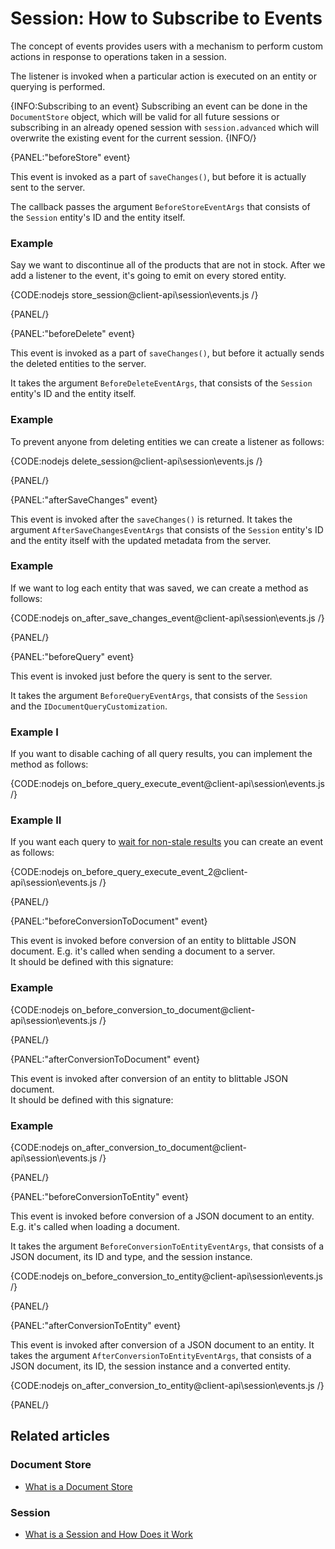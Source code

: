 # Session: How to Subscribe to Events

The concept of events provides users with a mechanism to perform custom actions in response to operations taken in a session. 

The listener is invoked when a particular action is executed on an entity or querying is performed.

{INFO:Subscribing to an event}
Subscribing an event can be done in the `DocumentStore` object, which will be valid for all future sessions or subscribing in an already opened session with `session.advanced` which will overwrite the existing event for the current session. 
{INFO/}

{PANEL:"beforeStore" event}

This event is invoked as a part of `saveChanges()`, but before it is actually sent to the server.

The callback passes the argument `BeforeStoreEventArgs` that consists of the `Session` entity's ID and the entity itself.

### Example

Say we want to discontinue all of the products that are not in stock. After we add a listener to the event, it's going to emit on every stored entity.

{CODE:nodejs store_session@client-api\session\events.js /}

{PANEL/}

{PANEL:"beforeDelete" event}

This event is invoked as a part of `saveChanges()`, but before it actually sends the deleted entities to the server.

It takes the argument `BeforeDeleteEventArgs`, that consists of the `Session` entity's ID and the entity itself.

### Example

To prevent anyone from deleting entities we can create a listener as follows:

{CODE:nodejs delete_session@client-api\session\events.js /}

{PANEL/}

{PANEL:"afterSaveChanges" event}

This event is invoked after the `saveChanges()` is returned. It takes the argument `AfterSaveChangesEventArgs` that consists of the `Session` entity's ID and the entity itself with the updated metadata from the server.

### Example

If we want to log each entity that was saved, we can create a method as follows:

{CODE:nodejs on_after_save_changes_event@client-api\session\events.js /}

{PANEL/}

{PANEL:"beforeQuery" event}

This event is invoked just before the query is sent to the server.

It takes the argument `BeforeQueryEventArgs`, that consists of the `Session` and the `IDocumentQueryCustomization`.

### Example I

If you want to disable caching of all query results, you can implement the method as follows:

{CODE:nodejs on_before_query_execute_event@client-api\session\events.js /}

### Example II

If you want each query to [wait for non-stale results](../../../indexes/stale-indexes) you can create an event as follows:

{CODE:nodejs on_before_query_execute_event_2@client-api\session\events.js /}

{PANEL/}

<!--- Here I add ---->

{PANEL:"beforeConversionToDocument" event}

This event is invoked before conversion of an entity to blittable JSON document. E.g. it's called when sending a document to a server.  
It should be defined with this signature:  

### Example

{CODE:nodejs on_before_conversion_to_document@client-api\session\events.js /}

{PANEL/}

{PANEL:"afterConversionToDocument" event}

This event is invoked after conversion of an entity to blittable JSON document.  
It should be defined with this signature:  


### Example

{CODE:nodejs on_after_conversion_to_document@client-api\session\events.js /}

{PANEL/}

{PANEL:"beforeConversionToEntity" event}

This event is invoked before conversion of a JSON document to an entity. E.g. it's called when loading a document.  

It takes the argument `BeforeConversionToEntityEventArgs`, that consists of a JSON document, its ID and type, and the session instance.  

{CODE:nodejs on_before_conversion_to_entity@client-api\session\events.js /}


{PANEL/}

{PANEL:"afterConversionToEntity" event}

This event is invoked after conversion of a JSON document to an entity. It takes the argument `AfterConversionToEntityEventArgs`, that consists of a JSON document, its ID, the session instance and a converted entity.  

{CODE:nodejs on_after_conversion_to_entity@client-api\session\events.js /}

{PANEL/}

## Related articles

### Document Store

- [What is a Document Store](../../../client-api/what-is-a-document-store)

### Session

- [What is a Session and How Does it Work](../../../client-api/session/what-is-a-session-and-how-does-it-work)
